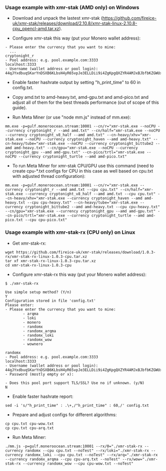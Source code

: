 ### Usage example with xmr-stak (AMD only) on Windows

* Download and unpack the lastest xmr-stak (https://github.com/fireice-uk/xmr-stak/releases/download/2.10.8/xmr-stak-linux-2.10.8-cpu_opencl-amd.tar.xz).

* Configure xmr-stak this way (put your Monero wallet address):

```
- Please enter the currency that you want to mine:
  ...
cryptonight_r
- Pool address: e.g. pool.example.com:3333
localhost:3333
- Username (wallet address or pool login):
44qJYxdbuqSKarYnDSXB6KLbsH4yR65vpJe3ELLDii9i4ZgKpgQXZYR4AMJxBJbfbKZGWUxZU42QyZSsP4AyZZMbJBCrWr1
```

* Enable faster hashrate output by setting "h_print_time" to 60 in config.txt.

* Copy amd.txt to amd-heavy.txt, amd-gpu.txt and amd-pico.txt and adjust all of them for the best threads performance (out of scope of this guide).

* Run Meta Miner (or use "node mm.js" instead of mm.exe):

```shell
mm.exe -p=gulf.moneroocean.stream:10001 --cn/r="xmr-stak.exe --noCPU --currency cryptonight_r --amd amd.txt" --cn/half="xmr-stak.exe --noCPU --currency cryptonight_v8_half --amd amd.txt" --cn-heavy/xhv="xmr-stak.exe --noCPU --currency cryptonight_haven --amd amd-heavy.txt" --cn-heavy/tube="xmr-stak.exe --noCPU --currency cryptonight_bittube2 --amd amd-heavy.txt" --cn/gpu="xmr-stak.exe --noCPU --currency cryptonight_gpu --amd amd-gpu.txt" --cn-pico/trtl="xmr-stak.exe --noCPU --currency cryptonight_turtle --amd amd-pico.txt"
```
* To run Meta Miner for xmr-stak CPU/GPU use this command (need to create cpu-*.txt configs for CPU in this case as well based on cpu.txt with adjusted thread configuration):

```shell
mm.exe -p=gulf.moneroocean.stream:10001 --cn/r="xmr-stak.exe --currency cryptonight_r --amd amd.txt --cpu cpu.txt" --cn/half="xmr-stak.exe --currency cryptonight_v8_half --amd amd.txt --cpu cpu.txt" --cn-heavy/xhv="xmr-stak.exe --currency cryptonight_haven --amd amd-heavy.txt --cpu cpu-heavy.txt" --cn-heavy/tube="xmr-stak.exe --currency cryptonight_bittube2 --amd amd-heavy.txt --cpu cpu-heavy.txt" --cn/gpu="xmr-stak.exe --currency cryptonight_gpu --amd amd-gpu.txt" --cn-pico/trtl="xmr-stak.exe --currency cryptonight_turtle --amd amd-pico.txt --cpu cpu-pico.txt"
```

### Usage example with xmr-stak-rx (CPU only) on Linux

* Get xmr-stak-rx:

```shell
wget https://github.com/fireice-uk/xmr-stak/releases/download/1.0.3-rx/xmr-stak-rx-linux-1.0.3-cpu.tar.xz
tar xf xmr-stak-rx-linux-1.0.3-cpu.tar.xz
cd xmr-stak-rx-linux-1.0.3-cpu
```

* Configure xmr-stak-rx this way (put your Monero wallet address):

```shell
$ ./xmr-stak-rx

Use simple setup method? (Y/n)
Y
Configuration stored in file 'config.txt'
Please enter:
- Please enter the currency that you want to mine:
        - arqma
        - loki
        - monero
        - randomx
        - randomx_arqma
        - randomx_loki
        - randomx_wow
        - wownero

randomx
- Pool address: e.g. pool.example.com:3333
localhost:3333
- Username (wallet address or pool login):
44qJYxdbuqSKarYnDSXB6KLbsH4yR65vpJe3ELLDii9i4ZgKpgQXZYR4AMJxBJbfbKZGWUxZU42QyZSsP4AyZZMbJBCrWr1
- Password (mostly empty or x):

- Does this pool port support TLS/SSL? Use no if unknown. (y/N)
N
```

* Enable faster hashrate report:

```shell
sed -i 's/"h_print_time" : .\+,/"h_print_time" : 60,/' config.txt
```

* Prepare and adjust configs for different algorithms:

```shell
cp cpu.txt cpu-wow.txt
cp cpu.txt cpu-arq.txt
```

* Run Meta Miner:

```shell
./mm.js -p=gulf.moneroocean.stream:10001 --rx/0="./xmr-stak-rx --currency randomx --cpu cpu.txt --noTest" --rx/loki="./xmr-stak-rx --currency randomx_loki --cpu cpu.txt --noTest" --rx/arq="./xmr-stak-rx --currency randomx_arqma --cpu cpu-arq.txt --noTest" --rx/wow="./xmr-stak-rx --currency randomx_wow --cpu cpu-wow.txt --noTest"
```